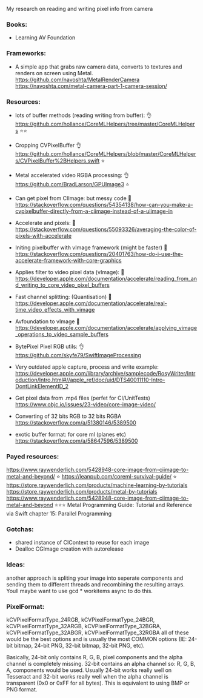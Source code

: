 My research on reading and writing pixel info from camera<!--more-->

### Books:
- Learning AV Foundation

### Frameworks:
- A simple app that grabs raw camera data, converts to textures and renders on screen using Metal.
https://github.com/navoshta/MetalRenderCamera
https://navoshta.com/metal-camera-part-1-camera-session/

### Resources:
- lots of buffer methods (reading writing from buffer): 👌
https://github.com/hollance/CoreMLHelpers/tree/master/CoreMLHelpers ⭐⭐

- Cropping CVPixelBuffer 👌
https://github.com/hollance/CoreMLHelpers/blob/master/CoreMLHelpers/CVPixelBuffer%2BHelpers.swift ⭐

- Metal accelerated video RGBA processing: 👌
https://github.com/BradLarson/GPUImage3 ⭐

- Can get pixel from CIImage: but messy code 🚫
https://stackoverflow.com/questions/54354138/how-can-you-make-a-cvpixelbuffer-directly-from-a-ciimage-instead-of-a-uiimage-in

- Accelerate and pixels: 🤔
https://stackoverflow.com/questions/55093326/averaging-the-color-of-pixels-with-accelerate

- Initing pixelbuffer with vImage framework (might be faster) 🤔
https://stackoverflow.com/questions/20401763/how-do-i-use-the-accelerate-framework-with-core-graphics

- Applies filter to video pixel data (vImage): 🤔
https://developer.apple.com/documentation/accelerate/reading_from_and_writing_to_core_video_pixel_buffers

- Fast channel splitting: (Quantisation) 🤔
https://developer.apple.com/documentation/accelerate/real-time_video_effects_with_vimage

- Avfoundation to vImage 🤔
https://developer.apple.com/documentation/accelerate/applying_vimage_operations_to_video_sample_buffers

- BytePixel Pixel RGB utils: 👌
https://github.com/skyfe79/SwiftImageProcessing

- Very outdated apple capture, process and write example:
https://developer.apple.com/library/archive/samplecode/RosyWriter/Introduction/Intro.html#//apple_ref/doc/uid/DTS40011110-Intro-DontLinkElementID_2

- Get pixel data from .mp4 files (perfet for CI/UnitTests)
https://www.objc.io/issues/23-video/core-image-video/

- Converting of 32 bits RGB to 32 bits RGBA
https://stackoverflow.com/a/51380146/5389500

- exotic buffer format: for core ml (planes etc)
https://stackoverflow.com/a/58647596/5389500

### Payed resources:
https://www.raywenderlich.com/5428948-core-image-from-ciimage-to-metal-and-beyond/ ⭐
https://leanpub.com/coreml-survival-guide/ ⭐
https://store.raywenderlich.com/products/machine-learning-by-tutorials
https://store.raywenderlich.com/products/metal-by-tutorials
https://www.raywenderlich.com/5428948-core-image-from-ciimage-to-metal-and-beyond ⭐⭐⭐
Metal Programming Guide: Tutorial and Reference via Swift chapter 15: Parallel Programming
### Gotchas:
- shared instance of CIContext to reuse for each image
- Dealloc CGImage creation with autorelease

### Ideas:
another approach is spliting your image into seperate components and sending them to different threads and recombining the resulting arrays. Youll maybe want to use gcd * workitems async to do this.

### PixelFormat:
kCVPixelFormatType_24RGB, kCVPixelFormatType_24BGR, kCVPixelFormatType_32ARGB, kCVPixelFormatType_32BGRA, kCVPixelFormatType_32ABGR, kCVPixelFormatType_32RGBA all of these would be the best options and is usually the most COMMON options (IE: 24-bit bitmap, 24-bit PNG, 32-bit bitmap, 32-bit PNG, etc).

Basically, 24-bit only contains R, G, B, pixel components and the alpha channel is completely missing. 32-bit contains an alpha channel so: R, G, B, A, components would be used. Usually 24-bit works really well on Tesseract and 32-bit works really well when the alpha channel is transparent (0x0 or 0xFF for all bytes). This is equivalent to using BMP or PNG format.
